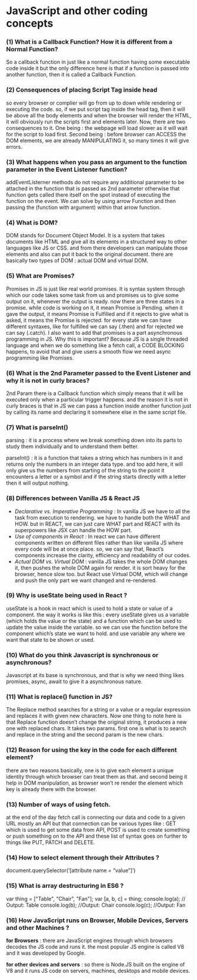 # JavaScript and other coding concepts

### (1) What is a Callback Function? How it is different from a Normal Function?

So a callback function in just like a normal function having some executable code inside it but the only difference here is that if a function is passed into another function, then it is called a Callback Function.

### (2) Consequences of placing Script Tag inside head

so every browser or complier will go from up to down while rendering or executing the code. so, if we put script tag inside the head tag, then it will be above all the body elements and when the browser will render the HTML, it will obviously run the scripts first and elements later. Now, there are two consequences to it. One being : the webpage will load slower as it will wait for the script to load first. Second being : before browser can ACCESS the DOM elements, we are already MANIPULATING it, so many times it will give errors.


### (3) What happens when you pass an argument to the function parameter in the Event Listener function?

addEventListerner methods do not require any additional parameter to be attached in the function that is passed as 2nd parameter otherwise that function gets called there itself on the spot instead of executing the function on the event. We can solve by using arrow Function and then passing the (function with argument) within that arrow function.

### (4) What is DOM?

DOM stands for Document Object Model. It is a system that takes documents like HTML and give all its elements in a structured way to other languages like JS or CSS. and from there developers can manipulate those elements and also can put it back to the original document. there are basically two types of DOM : actual DOM and virtual DOM.

### (5) What are Promises?

Promises in JS is just like real world promises. It is syntax system through which our code takes some task from us and promises us to give some output on it, whenever the output is ready. now there are three states in a promise. while code is working on it, it mean Promise is Pending. when it gave the output, it means Promise is Fulfilled and if it rejects to give what is asked, it means the Promise is rejected. for every state we can have different syntaxes, like for fulfilled we can say (.then) and for rejected we can say (.catch). I also want to add that promises is a part asynchronous programming in JS. Why this is important? Because JS is a single threaded language and when we do something like a fetch call, a CODE BLOCKING happens, to avoid that and give users a smooth flow we need async programming like Promises.

### (6) What is the 2nd Parameter passed to the Event Listener and why it is not in curly braces?

2nd Param there is a Callback function which simply means that it will be executed only when a particular trigger happens. and the reason it is not in curly braces is that in JS we can pass a function inside another function just by calling its name and declaring it somewhere else in the same script file.

### (7) What is parseInt()

parsing : it is a process where we break something down into its parts to study them individually and to understand them better.

parseInt() : it is a function that takes a string which has numbers in it and returns only the numbers in an integer data type. and too add here, it will only give us the numbers from starting of the string to the point it encounters a letter or a symbol and if the string starts directly with a letter then it will output nothing.

### (8) Differences between Vanilla JS & React JS

- *Declarative vs. Imperative Programming* : In vanilla JS we have to all the task from execution to rendering. we have to handle both the WHAT and HOW. but in REACT, we can just care WHAT part and REACT with its superpowers like JSX can handle the HOW part.
- *Use of components in React* : In react we can have different components written on different files rather than like vanilla JS where every code will be at once place. so, we can say that, React’s components increase the clarity, efficiency and readability of our codes.
- *Actual DOM vs. Virtual DOM* : vanilla JS takes the whole DOM changes it, then pushes the whole DOM again for render. it is sort heavy for the browser, hence slow too. but React use Virtual DOM, which will change and push the only part we want changed and re-rendered.

### (9) Why is useState being used in React ?

useState is a hook in react which is used to hold a state or value of a component. the way it works is like this : every useState gives us a variable (which holds the value or the state) and a function which can be used to update the value inside the variable. so we can use the function before the component which’s state we want to hold. and use variable any where we want that state to be shown or used.

### (10) What do you think Javascript is synchronous or asynchronous?

Javascript at its base is synchronous, and that is why we need thing likes promises, async, await to give it a asynchronous nature.

### (11) What is replace() function in JS?

The Replace method searches for a string or a value or a regular expression and replaces it with given new characters. Now one thing to note here is that Replace function doesn’t change the original string, it produces a new one with replaced chars. It takes two params. first one is what is to search and replace in the string and the second param is the new chars.

### (12) Reason for using the key in the code for each different element?

there are two reasons basically, one is to give each element a unique identity through which browser can treat them as that. and second being it help in DOM manipulation, as browser won’t re render the element which key is already there with the browser.

### (13) Number of ways of using fetch.

at the end of the day fetch call is connecting our data and code to a given URL mostly an API but that connection can be various types like : GET which is used to get some data from API, POST is used to create something or push something on to the API and these list of syntax goes on further to things like PUT, PATCH and DELETE.

### (14) How to select element through their Attributes ?

document.querySelector(’[attribute name = “value”]’)

### (15) What is array destructuring in ES6 ?

var thing = ["Table", "Chair", "Fan"];
var [a, b, c] = thing;
console.log(a); // Output: Table
console.log(b); //Output: Chair
console.log(c); //Output: Fan

### (16) How JavaScript runs on Browser,  Mobile Devices, Servers and other Machines ?

**for Browsers** : there are JavaScript engines through which browsers decodes the JS code and runs it. the most popular JS engine is called V8 and it was developed by Google.

**for other devices and servers** : so there is Node.JS  built on the engine of V8 and it runs JS code on servers, machines, desktops and mobile devices.